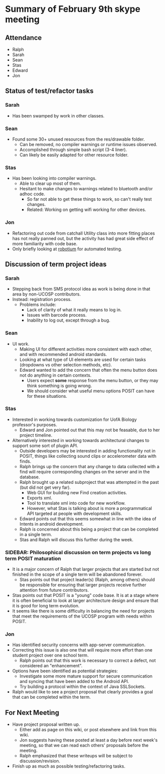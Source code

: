 # Summary of February 9th skype meeting #

## Attendance ##
  * Ralph
  * Sarah
  * Sean
  * Stas
  * Edward
  * Jon

## Status of test/refactor tasks ##

### Sarah ###
  * Has been swamped by work in other classes.

### Sean ###
  * Found some 30+ unused resources from the res/drawable folder.
    * Can be removed, no compiler warnings or runtime issues observed.
    * Accomplished through simple bash script (3-4 liner).
    * Can likely be easily adapted for other resource folder.

### Stas ###
  * Has been looking into compiler warnings.
    * Able to clear up most of them.
    * Hesitant to make changes to warnings related to bluetooth and/or adhoc code.
      * So far not able to get these things to work, so can't really test changes.
      * Related: Working on getting wifi working for other devices.

### Jon ###
  * Refactoring out code from catchall Utility class into more fitting places has not really panned out, but the activity has had great side effect of more familiarity with code base.
  * Only briefly looking at [robotium](http://code.google.com/p/robotium/) for automated testing.

## Discussion of term project ideas ##

### Sarah ###

  * Stepping back from SMS protocol idea as work is being done in that area by non-UCOSP contributors.
  * Instead: registration process.
    * Problems include:
      * Lack of clarity of what it really means to log in.
      * Issues with barcode process.
      * Inability to log out, except through a bug.

### Sean ###
  * UI work.
    * Making UI for different activities more consistent with each other, and with recommended android standards.
    * Looking at what type of UI elements are used for certain tasks (dropdowns vs other selection methods, etc).
    * Edward wanted to add the concern that often the menu button does not do anything in certain contexts.
      * Users expect **some** response from the menu button, or they may think something is going wrong.
      * We should consider what useful menu options POSIT can have for these situations.

### Stas ###
  * Interested in working towards customization for UofA Biology professor's purposes.
    * Edward and Jon pointed out that this may not be feasable, due to her project timeline.
  * Alternatively interested in working towards architectural changes to support some sort of plugin API.
    * Outside developers may be interested in adding functionality not in POSIT, things like collecting sound clips or accelerometer data with finds.
    * Ralph brings up the concern that any change to data collected with a find will require corresponding changes on the server and in the database.
    * Ralph brought up a related subproject that was attempted in the past (but did not get very far).
      * Web GUI for building new Find creation activities.
      * Exports xml.
      * Tool to translate xml into code for new workflow.
      * However, what Stas is talking about is more a programmatical API targeted at people with development skills.
    * Edward points out that this seems somewhat in line with the idea of Intents in android development.
    * Ralph is concerned about this being a project that can be completed in a single term.
    * Stas and Ralph will discuss this further during the week.

### SIDEBAR: Philosophical discussion on term projects vs long term POSIT maturation ###
  * It is a major concern of Ralph that larger projects that are started but not finished in the scope of a single term will be abandoned forever.
    * Stas points out that project leader(s) (Ralph, among others) should be responsible for ensuring that larger projects receive further attention from future contributors.
  * Stas points out that POSIT is a "young" code base.  It is at a stage where it is often beneficial to look at larger architecture design and ensure that it is good for long term evolution.
  * It seems like there is some difficulty in balancing the need for projects that meet the requirements of the UCOSP program with needs within POSIT.

### Jon ###
  * Has identified security concerns with app-server communication.
  * Correcting this issue is also one that will require more effort than one student project over one school term.
    * Ralph points out that this work is necessary to correct a defect, not considered an "enhancement".
  * Options have been identified as potential strategies:
    * Investigate some more mature support for secure communication and syncing that have been added to the Android API.
    * Try building a protocol within the context of Java SSLSockets.
  * Ralph would like to see a project proposal that clearly provides a goal that can be completed within the term.

## For Next Meeting ##

  * Have project proposal written up.
    * Either add as page on this wiki, or post elsewhere and link from this wiki.
    * Jon suggests having these posted at least a day before next week's meeting, so that we can read each others' proposals before the meeting.
    * Ralph emphasized that these writeups will be subject to discussion/revision.
  * Finish up as much as possible testing/refactoring tasks.